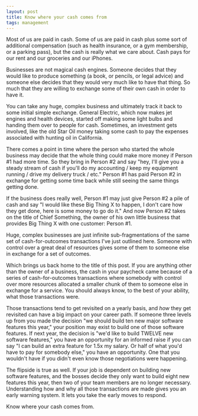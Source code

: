 ```yaml
---
layout: post
title: Know where your cash comes from
tags: management
---
```


Most of us are paid in cash. Some of us are paid in cash plus some sort of additional compensation (such as health insurance, or a gym membership, or a parking pass), but the cash is really what we care about. Cash pays for our rent and our groceries and our iPhones. 

Businesses are not magical cash engines. Someone decides that they would like to produce something (a book, or pencils, or legal advice) and someone else decides that they would very much like to have that thing. So much that they are willing to exchange some of their own cash in order to have it. 

You can take any huge, complex business and ultimately track it back to some initial simple exchange. General Electric, which now makes jet engines and health devices, started off making some light bulbs and handing them over to people for cash. Sometimes, an investment gets involved, like the old Star Oil money taking some cash to pay the expenses associated with hunting oil in California.

There comes a point in time where the person who started the whole business may decide that the whole thing could make more money if Person #1 had more time. So they bring in Person #2 and say "hey, I'll give you a steady stream of cash if you'll do my accounting / keep my equipment running / drive my delivery truck / etc." Person #1 has paid Person #2 in exchange for getting some time back while still seeing the same things getting done. 

If the business does really well, Person #1 may just give Person #2 a pile of cash and say "I would like these Big Thing X to happen, I don't care how they get done, here is some money to go do it." And now Person #2 takes on the title of Chief Something, the owner of his own little business that provides Big Thing X with one customer: Person #1. 

Huge, complex businesses are just infinite sub-fragmentations of the same set of cash-for-outcomes transactions I've just outlined here. Someone with control over a great deal of resources gives some of them to someone else in exchange for a set of outcomes. 

Which brings us back home to the title of this post. If you are anything other than the owner of a business, the cash in your paycheck came because of a series of cash-for-outcomes transactions where somebody with control over more resources allocated a smaller chunk of them to someone else in exchange for a service. You should always know, to the best of your ability, what those transactions were. 

Those transactions tend to get revisited on a yearly basis, and *how* they get revisited can have a big impact on your career path. If someone three levels up from you made the decision "we should build ten new major software features this year," your position may exist to build one of those software features. If next year, the decision is "we'd like to build TWELVE new software features," you have an opportunity for an informed raise if you can say "I can build an extra feature for 1.5x my salary. Or half of what you'd have to pay for somebody else," you have an opportunity. One that you wouldn't have if you didn't even know those negotiations were happening. 

The flipside is true as well. If your job is dependent on building new software features, and the bosses decide they only want to build eight new features this year, then two of your team members are no longer necessary. Understanding how and why all those transactions are made gives you an early warning system. It lets you take the early moves to respond. 

Know where your cash comes from. 
